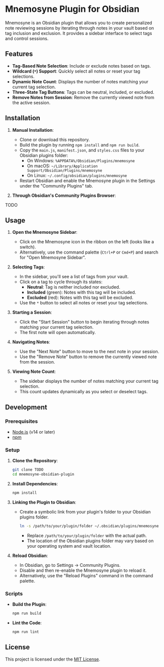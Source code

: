 # Mnemosyne Plugin for Obsidian

Mnemosyne is an Obsidian plugin that allows you to create personalized note reviewing sessions by iterating through notes in your vault based on tag inclusion and exclusion. It provides a sidebar interface to select tags and control sessions.

## Features

- **Tag-Based Note Selection**: Include or exclude notes based on tags.
- **Wildcard (`*`) Support**: Quickly select all notes or reset your tag selections.
- **Dynamic Note Count**: Displays the number of notes matching your current tag selection.
- **Three-State Tag Buttons**: Tags can be neutral, included, or excluded.
- **Remove Notes from Session**: Remove the currently viewed note from the active session.

## Installation

1. **Manual Installation**:

   - Clone or download this repository.
   - Build the plugin by running `npm install` and `npm run build`.
   - Copy the `main.js`, `manifest.json`, and `styles.css` files to your Obsidian plugins folder:
     - On Windows: `%APPDATA%/Obsidian/Plugins/mnemosyne`
     - On macOS: `~/Library/Application Support/Obsidian/Plugins/mnemosyne`
     - On Linux: `~/.config/obsidian/plugins/mnemosyne`
   - Restart Obsidian and enable the Mnemosyne plugin in the Settings under the "Community Plugins" tab.

2. **Through Obsidian's Community Plugins Browser**:

TODO

## Usage

1. **Open the Mnemosyne Sidebar**:

   - Click on the Mnemosyne icon in the ribbon on the left (looks like a switch).
   - Alternatively, use the command palette (`Ctrl+P` or `Cmd+P`) and search for "Open Mnemosyne Sidebar".

2. **Selecting Tags**:

   - In the sidebar, you'll see a list of tags from your vault.
   - Click on a tag to cycle through its states:
     - **Neutral**: Tag is neither included nor excluded.
     - **Included** (green): Notes with this tag will be included.
     - **Excluded** (red): Notes with this tag will be excluded.
   - Use the `*` button to select all notes or reset your tag selections.

3. **Starting a Session**:

   - Click the "Start Session" button to begin iterating through notes matching your current tag selection.
   - The first note will open automatically.

4. **Navigating Notes**:

   - Use the "Next Note" button to move to the next note in your session.
   - Use the "Remove Note" button to remove the currently viewed note from the session.

5. **Viewing Note Count**:

   - The sidebar displays the number of notes matching your current tag selection.
   - This count updates dynamically as you select or deselect tags.

## Development

### Prerequisites

- [Node.js](https://nodejs.org/) (v14 or later)
- [npm](https://www.npmjs.com/)

### Setup

1. **Clone the Repository**:

   ```bash
   git clone TODO
   cd mnemosyne-obsidian-plugin
   ```

2. **Install Dependencies**:

   ```bash
   npm install
   ```

3. **Linking the Plugin to Obsidian**:

   - Create a symbolic link from your plugin's folder to your Obsidian plugins folder.

     ```bash
     ln -s /path/to/your/plugin/folder ~/.obsidian/plugins/mnemosyne
     ```

     - Replace `/path/to/your/plugin/folder` with the actual path.
     - The location of the Obsidian plugins folder may vary based on your operating system and vault location.

4. **Reload Obsidian**:

   - In Obsidian, go to Settings → Community Plugins.
   - Disable and then re-enable the Mnemosyne plugin to reload it.
   - Alternatively, use the "Reload Plugins" command in the command palette.

### Scripts

- **Build the Plugin**:

  ```bash
  npm run build
  ```
  
- **Lint the Code**:

  ```bash
  npm run lint
  ```

## License

This project is licensed under the [MIT License](LICENSE).